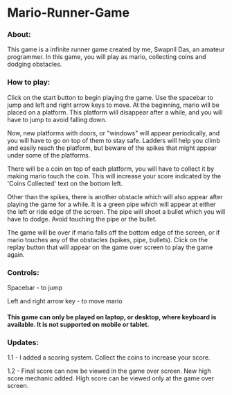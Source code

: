 # Mario-Runner-Game

### About:
This game is a infinite runner game created by me, Swapnil Das, an amateur programmer. In this game, you will play as mario, collecting coins and dodging obstacles.

### How to play:
Click on the start button to begin playing the game. Use the spacebar to jump and left and right arrow keys to move.
At the beginning, mario will be placed on a platform. This platform will disappear after a while, and you will have to jump to avoid falling down.

Now, new platforms with doors, or "windows" will appear periodically, and you will have to go on top of them to stay safe.
Ladders will help you climb and easily reach the platform, but beware of the spikes that might appear under some of the platforms.

There will be a coin on top of each platform, you will have to collect it by making mario touch the coin.
This will increase your score indicated by the 'Coins Collected' text on the bottom left.

Other than the spikes, there is another obstacle which will also appear after playing the game for a while. It is a green pipe which will appear at either the left or ride edge of the screen.
The pipe will shoot a bullet which you will have to dodge. Avoid touching the pipe or the bullet.

The game will be over if mario falls off the bottom edge of the screen, or if mario touches any of the obstacles (spikes, pipe, bullets). Click on the replay button that will appear on the game over screen to play the game again.

### Controls:
Spacebar - to jump

Left and right arrow key - to move mario

#### This game can only be played on laptop, or desktop, where keyboard is available. It is not supported on mobile or tablet.

### Updates:
1.1 - I added a scoring system. Collect the coins to increase your score.

1.2 - Final score can now be viewed in the game over screen. New high score mechanic added. High score can be viewed only at the game over screen.
